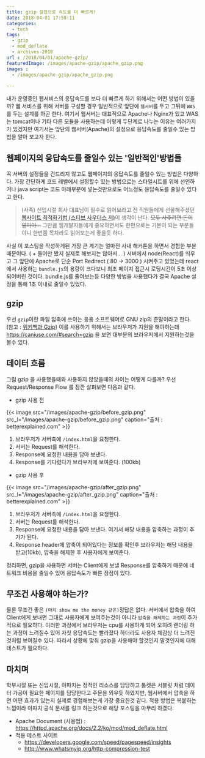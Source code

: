 ```yaml
---
title: gzip 설정으로 속도를 더 빠르게!
date: 2018-04-01 17:58:11
categories:
  - tech
tags: 
  - gzip
  - mod_deflate
  - archives-2018
url : /2018/04/01/apache-gzip/
featuredImage: /images/apache-gzip/apache_gzip.png
images :
  - /images/apache-gzip/apache_gzip.png
  
---
```

내가 운영중인 웹서비스의 응답속도를 보다 더 빠르게 하기 위해서는 어떤 방법이 있을까? 
웹 서비스를 위해 서버를 구성할 경우 일반적으로 앞단에 `웹서버`를 두고 그뒤에 `WAS`를 두는 설계를 하곤 한다. <!-- more -->여기서 웹서버는 대표적으로 Apache나 Nginx가 있고 WAS는 tomcat이나 기타 다른 모듈을 사용하는데 이렇게 두단계로 나누는 이유는 여러가지가 있겠지만 여기서는 앞단의 웹서버(Apache)의 설정으로 응답속도를 줄일수 있는 방법을 알아 보고자 한다.

## 웹페이지의 응답속도를 줄일수 있는 '일반적인'방법들
꼭 서버의 설정들을 건드리지 않고도 웹페이지의 응답속도를 줄일수 있는 방법은 다양하다. 가장 간단하게 코드 레벨에서 설정할수 있는 방법으로는 스타일시트를 위에 선언하거나 java script는 코드 아래부분에 넣는것만으로도 어느정도 응답속도를 줄일수 있다고 한다. 
> (사족) 신입시절 회사 대표님이 필수로 읽어보라고 전 직원들에게 선물해주셨던 [웹사이트 최적화기법 (스티브 사우더스 저)](http://book.naver.com/bookdb/book_detail.nhn?bid=4587095)이 생각이 난다. ~~모두 사주려면 돈이 얼마야...~~ 그만큼 웹개발자들에게 중요하면서도 한편으로는 기본이 되는 부분들이니 한번쯤 목차라도 읽어보는게 좋을듯 하다.

사실 이 포스팅을 작성하게된 가장 큰 계기는 얼마전 사내 해커톤을 하면서 경험한 부분 때문이다. ( + 들어만 봤지 실제로 해보지는 않아서... ) 서버에서 node(React)를 띄우고 그 앞단에 Apache로 단순 Port Redirect ( 80 → 3000 ) 시켜주고 있었는데 react 에서 사용하는 `bundle.js`의 용량이 크다보니 최초 페이지 접근시 로딩시간이 5초 이상되어버린 것이다. bundle.js를 줄여보는등 다양한 방법을 사용했다가 결국 Apache 설정을 통해 1초 이내로 줄일수 있었다.

## gzip 
우선 `gzip`이란 파일 압축에 쓰이는 응용 소프트웨어로 GNU zip의 준말이라고 한다. (참고 : [위키백과 Gzip](https://ko.wikipedia.org/wiki/Gzip)) 이를 사용하기 위해서는 브라우저가 지원을 해야하는데 https://caniuse.com/#search=gzip 을 보면 대부분의 브라우저에서 지원하는것을 볼수 있다. 

## 데이터 흐름
그럼 gzip 을 사용했을때와 사용하지 않았을때의 차이는 어떻게 다를까? 우선 Request/Response Flow 를 잠깐 살펴보면 다음과 같다.
- gzip 사용 전

{{< image src="/images/apache-gzip/before_gzip.png" src_l="/images/apache-gzip/before_gzip.png" caption="출처 : betterexplained.com" >}}

1. 브라우저가 서버측에 `/index.html`을 요청한다.
2. 서버는 Request를 해석한다.
3. Response에 요청한 내용을 담아 보낸다.
4. Response를 기다렸다가 브라우저에 보여준다. (100kb)

- gzip 사용 후

{{< image src="/images/apache-gzip/after_gzip.png" src_l="/images/apache-gzip/after_gzip.png" caption="출처 : betterexplained.com" >}}

1. 브라우저가 서버측에 `/index.html`을 요청한다.
2. 서버는 Request를 해석한다.
3. Response에 요청한 내용을 담아 보낸다. 여기서 해당 내용을 압축하는 과정이 추가가 된다.
4. Response header에 압축이 되어있다는 정보를 확인후 브라우저는 해당 내용을 받고(10kb), 압축을 해제한 후 사용자에게 보여준다.

정리하면, gzip을 사용하면 서버는 Client에게 보낼 Response를 압축하기 때문에 네트워크 비용을 줄일수 있어 응답속도가 빠른 장점이 있다. 

## 무조건 사용해야 하는가?
물론 무조건 좋은 `(마치 show me the money 같은)`정답은 없다. 서버에서 압축을 하여 Client에게 보내면 그대로 사용자에게 보여주는것이 아니라 `압축을 해제하는 과정`이 추가적으로 필요하다. 이러한 과정에서 브라우저는 cpu를 사용하게 되어 오히려 랜더링 하는 과정이 느려질수 있어 자칫 응답속도는 빨라졌다 하더라도 사용자 체감상 더 느려진것처럼 보여질수 있다. 따라서 상황에 맞춰 gzip을 사용해야 할것인지 말것인지에 대해 테스트가 필요하다.

## 마치며
학부시절 또는 신입시절, 아파치는 정적인 리소스를  담당하고 톰켓은 서블릿 처럼 데이터 가공이 필요한 페이지를 담당한다고 주문을 외우듯 하였지만, 웹서버에서 압축을 하면 어떤 효과가 있는지 실제로 경험해보는게 가장 중요한것 같다.
적용 방법은 복붙하는 느낌이라 아파치 공식 문서를 링크 하는것으로 해당 포스팅을 마무리 하겠다.
- Apache Document (사용법) : https://httpd.apache.org/docs/2.2/ko/mod/mod_deflate.html
- 적용 테스트 사이트
  - https://developers.google.com/speed/pagespeed/insights
  - http://www.whatsmyip.org/http-compression-test